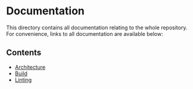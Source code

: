 # Documentation

This directory contains all documentation relating to the whole repository. For convenience, links to all documentation are available below:

## Contents

- [Architecture](./Architecture.md)
- [Build](./Build.md)
- [Linting](./Linting.md)
